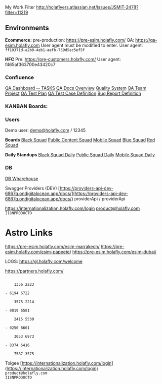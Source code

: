 My Work Filter
http://holaflyers.atlassian.net/issues/JSMIT-2478?filter=11219

## **Environments**

**Ecommerce:**
pre-production: https://pre-esim.holafly.com/
QA: https://qa-esim.holafly.com 
User agent must be modified to enter.
User agent: `ff10371d-a2b9-4eb1-aefb-759d5ac5ef5f`

**HFC**
Pre: https://pre-customers.holafly.com/
User agent: f465af363700e43420c7


### **Confluence**
[QA Dashboard -- TASKS](https://holaflyers.atlassian.net/jira/dashboards/10019)
[QA Docs Overview](https://holaflyers.atlassian.net/wiki/spaces/QA/overview)
[Quality System](https://holaflyers.atlassian.net/wiki/spaces/QA/pages/77431121/Quality_System_v1)
[QA Team Project](https://holaflyers.atlassian.net/wiki/spaces/QA/pages/54722576/QA+Team+Project+IT)
[QA Test Plan](https://holaflyers.atlassian.net/wiki/spaces/QA/pages/118521873/QA+Test+Plan+definition)
[QA Test Case Definition](https://holaflyers.atlassian.net/wiki/spaces/QA/pages/118390821/QA+Test+Cases+definition)
[Bug Report Definition](https://holaflyers.atlassian.net/wiki/spaces/QA/pages/118358070/Bug+Report+definiton)

### **KANBAN Boards:**


### **Users**
Demo user: demo@holafly.com / 12345

**Boards**
[Black Squad](https://holaflyers.atlassian.net/jira/software/c/projects/IBS/boards/280)
[Public Content Squad](https://holaflyers.atlassian.net/jira/software/c/projects/IPCS/boards/281)
[Mobile Squad](https://holaflyers.atlassian.net/jira/software/c/projects/ITMOB/boards/67)
[Blue Squad](https://holaflyers.atlassian.net/jira/software/c/projects/IBLS/boards/283)
[Red Squad](https://holaflyers.atlassian.net/jira/software/c/projects/IRS/boards/282)

**Daily Standups**
[Black Squad Daily](https://meet.google.com/vhr-cqbg-ghd)
[Public Squad Daily](https://meet.google.com/fax-dhjx-fvk)
[Mobile Squad Daily](https://meet.google.com/inm-kybr-hnr)


### **DB**
[DB Wharehouse](https://console.cloud.google.com/sql/instances/uservices--pre-warehouse-pg-pre--cloudsql--eplx/studio?inv=1&invt=Abo3OA&project=hly--usvc--pre--a8)

Swagger Providers (DEV) [https://providers-api-dev-6867q.ondigitalocean.app/docs/](https://providers-api-dev-6867q.ondigitalocean.app/docs/)
providerApi / providerApi

https://internationalization.holafly.com/login
product@holafly.com
`I18NPRODUCTO`


# Astro Links
https://pre-esim.holafly.com/esim-marrakech/
https://pre-esim.holafly.com/esim-papeete/
https://pre-esim.holafly.com/esim-dubai/

LOGS:
https://gl.holafly.com/welcome


https://partners.holafly.com/


```- 6545 8063
    
    1356 2223
    
- 6194 6722
    
    3575 2214
    
- 0819 6581
    
    2415 5539
    
- 0250 8601
    
    3053 6973
    
- 8374 6416
    
    7587 3575
```

Tolgee
[https://internationalization.holafly.com/login](https://internationalization.holafly.com/login)  
`product@holafly.com`  
`I18NPRODUCTO`